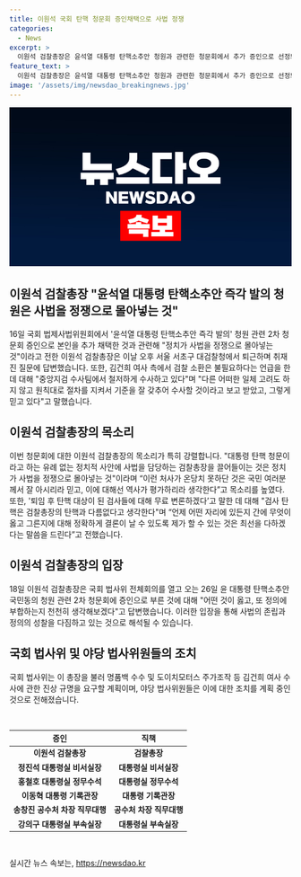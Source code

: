 ```yaml
---
title: 이원석 국회 탄핵 청문회 증인채택으로 사법 정쟁
categories:
  - News
excerpt: >
  이원석 검찰총장은 윤석열 대통령 탄핵소추안 청원과 관련한 청문회에서 추가 증인으로 선정되었는데, 이에 대해 정치가 사법을 정쟁으로 몰아넣는 것이라며 이를 비판했다. 또한 김건희 여사 수사와 관련해 원칙대로 수사할 것이라고 강조했으며, 도이치모터스 주가조작 의혹에 대해서는 중앙 수사팀이 최선을 다해 수사할 것이라고 밝혔다. 또한 퇴임 후 탄핵 대상이 된 검사들에 대해 무료 변론하겠다고 말했다. 국회 법사위는 26일 청문회를 개최하기로 의결하였고, 야당은 김건희 여사와 관련한 진상규명을 위해 이 총장의 출석을 요구하고 있다.
feature_text: >
  이원석 검찰총장은 윤석열 대통령 탄핵소추안 청원과 관련한 청문회에서 추가 증인으로 선정되었는데, 이에 대해 정치가 사법을 정쟁으로 몰아넣는 것이라며 이를 비판했다. 또한 김건희 여사 수사와 관련해 원칙대로 수사할 것이라고 강조했으며, 도이치모터스 주가조작 의혹에 대해서는 중앙 수사팀이 최선을 다해 수사할 것이라고 밝혔다. 또한 퇴임 후 탄핵 대상이 된 검사들에 대해 무료 변론하겠다고 말했다. 국회 법사위는 26일 청문회를 개최하기로 의결하였고, 야당은 김건희 여사와 관련한 진상규명을 위해 이 총장의 출석을 요구하고 있다.
image: '/assets/img/newsdao_breakingnews.jpg'
---
```


<p><img src="/assets/img/newsdao_breakingnews.jpg" alt="implanttips 속보" /></p>

<h2>이원석 검찰총장 "윤석열 대통령 탄핵소추안 즉각 발의 청원은 사법을 정쟁으로 몰아넣는 것"</h2>

<p data-ke-size="size16">16일 국회 법제사법위원회에서 '윤석열 대통령 탄핵소추안 즉각 발의' 청원 관련 2차 청문회 증인으로 본인을 추가 채택한 것과 관련해 "정치가 사법을 정쟁으로 몰아넣는 것"이라고 전한 이원석 검찰총장은 이날 오후 서울 서초구 대검찰청에서 퇴근하며 취재진 질문에 답변했습니다. 또한, 김건희 여사 측에서 검찰 소환은 불필요하다는 언급을 한 데 대해 "중앙지검 수사팀에서 철저하게 수사하고 있다"며 "다른 어떠한 일체 고려도 하지 않고 원칙대로 절차를 지켜서 기준을 잘 갖추어 수사할 것이라고 보고 받았고, 그렇게 믿고 있다"고 말했습니다.</p>

<h2 data-ke-size="size26">이원석 검찰총장의 목소리</h2>

<p data-ke-size="size16">이번 청문회에 대한 이원석 검찰총장의 목소리가 특히 강렬합니다. "대통령 탄핵 청문이라고 하는 유례 없는 정치적 사안에 사법을 담당하는 검찰총장을 끌어들이는 것은 정치가 사법을 정쟁으로 몰아넣는 것"이라며 “이런 처사가 온당치 못하단 것은 국민 여러분께서 잘 아시리라 믿고, 이에 대해선 역사가 평가하리라 생각한다”고 목소리를 높였다. 또한, '퇴임 후 탄핵 대상이 된 검사들에 대해 무료 변론하겠다’고 말한 데 대해 "검사 탄핵은 검찰총장의 탄핵과 다름없다고 생각한다"며 “언제 어떤 자리에 있든지 간에 무엇이 옳고 그른지에 대해 정확하게 결론이 날 수 있도록 제가 할 수 있는 것은 최선을 다하겠다는 말씀을 드린다”고 전했습니다.</p>

<h2 data-ke-size="size26">이원석 검찰총장의 입장</h2>

<p data-ke-size="size16">18일 이원석 검찰총장은 국회 법사위 전체회의를 열고 오는 26일 윤 대통령 탄핵소추안 국민동의 청원 관련 2차 청문회에 증인으로 부른 것에 대해 "어떤 것이 옳고, 또 정의에 부합하는지 천천히 생각해보겠다"고 답변했습니다. 이러한 입장을 통해 사법의 존립과 정의의 성찰을 다짐하고 있는 것으로 해석될 수 있습니다.</p>

<h2 data-ke-size="size26">국회 법사위 및 야당 법사위원들의 조치</h2>

<p data-ke-size="size16">국회 법사위는 이 총장을 불러 명품백 수수 및 도이치모터스 주가조작 등 김건희 여사 수사에 관한 진상 규명을 요구할 계획이며, 야당 법사위원들은 이에 대한 조치를 계획 중인 것으로 전해졌습니다.</p>

<p data-ke-size="size16">&nbsp;</p>

<table>
<thead>
<tr>
<th style="text-align: center;">증인</th>
<th style="text-align: center;">직책</th>
</tr>
</thead>
<tbody>
<tr>
<td style="text-align: center;"><b>이원석 검찰총장</b></td>
<td style="text-align: center;"><b>검찰총장</b></td>
</tr>
<tr>
<td style="text-align: center;"><b>정진석 대통령실 비서실장</b></td>
<td style="text-align: center;"><b>대통령실 비서실장</b></td>
</tr>
<tr>
<td style="text-align: center;"><b>홍철호 대통령실 정무수석</b></td>
<td style="text-align: center;"><b>대통령실 정무수석</b></td>
</tr>
<tr>
<td style="text-align: center;"><b>이동혁 대통령 기록관장</b></td>
<td style="text-align: center;"><b>대통령 기록관장</b></td>
</tr>
<tr>
<td style="text-align: center;"><b>송창진 공수처 차장 직무대행</b></td>
<td style="text-align: center;"><b>공수처 차장 직무대행</b></td>
</tr>
<tr>
<td style="text-align: center;"><b>강의구 대통령실 부속실장</b></td>
<td style="text-align: center;"><b>대통령실 부속실장</b></td>
</tr>
</tbody>
</table>

<p data-ke-size="size16">&nbsp;</p>
실시간 뉴스 속보는, <a href="https://newsdao.kr" rel="dofollow">https://newsdao.kr</a>


